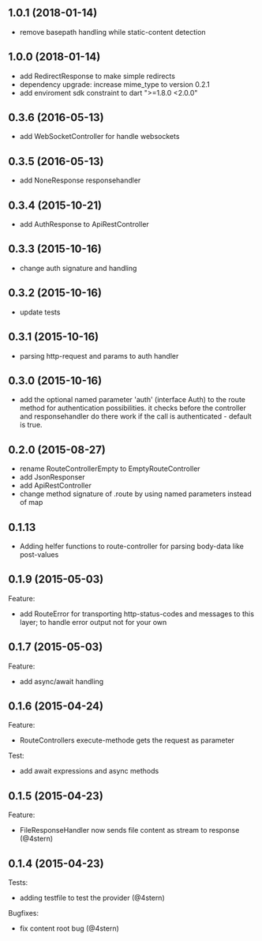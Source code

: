 ## 1.0.1 (2018-01-14)
- remove basepath handling while static-content detection

## 1.0.0 (2018-01-14)
- add RedirectResponse to make simple redirects
- dependency upgrade: increase mime_type to version 0.2.1
- add enviroment sdk constraint to dart ">=1.8.0 <2.0.0"

## 0.3.6 (2016-05-13)
- add WebSocketController for handle websockets

## 0.3.5 (2016-05-13)
- add NoneResponse responsehandler

## 0.3.4 (2015-10-21)
- add AuthResponse to ApiRestController

## 0.3.3 (2015-10-16)
- change auth signature and handling

## 0.3.2 (2015-10-16)
- update tests

## 0.3.1 (2015-10-16)
- parsing http-request and params to auth handler

## 0.3.0 (2015-10-16)
- add the optional named parameter 'auth' (interface Auth) to the route method for authentication possibilities. it checks before the controller and responsehandler do there work if the call is authenticated - default is true.

## 0.2.0 (2015-08-27)
- rename RouteControllerEmpty to EmptyRouteController
- add JsonResponser
- add ApiRestController
- change method signature of .route by using named parameters instead of map

## 0.1.13
- Adding helfer functions to route-controller for parsing body-data like post-values

## 0.1.9 (2015-05-03)
Feature:
- add RouteError for transporting http-status-codes and messages to this layer; to handle error output not for your own

## 0.1.7 (2015-05-03)
Feature:
- add async/await handling

## 0.1.6 (2015-04-24)
Feature:
- RouteControllers execute-methode gets the request as parameter

Test:
- add await expressions and async methods

## 0.1.5 (2015-04-23)
Feature:
 - FileResponseHandler now sends file content as stream to response (@4stern)

## 0.1.4 (2015-04-23)
Tests:
 - adding testfile to test the provider (@4stern)

Bugfixes:
 - fix content root bug (@4stern)
